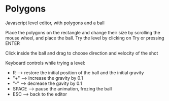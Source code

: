 # Polygons
Javascript level editor, with polygons and a ball

Place the polygons on the rectangle and change their size by scrolling the mouse wheel, and place the ball.
Try the level by clicking on Try or pressing ENTER

Click inside the ball and drag to choose direction and velocity of the shot

Keyboard controls while trying a level:
+ R     --> restore the initial position of the ball and the initial gravity
+ "+"     --> increase the gravity by 0.1
+ "-"     --> decrease the gavity by 0.1
+ SPACE --> pause the animation, frozing the ball
+ ESC   --> back to the editor
